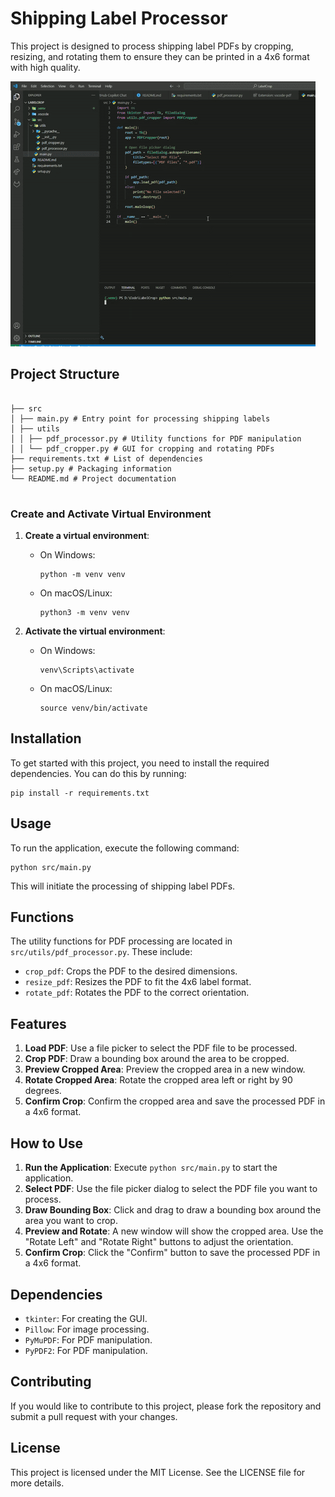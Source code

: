 # Shipping Label Processor

This project is designed to process shipping label PDFs by cropping, resizing, and rotating them to ensure they can be printed in a 4x6 format with high quality.


![LabelCrop Demo](LabelCrop.gif)


## Project Structure

```

├── src
│ ├── main.py # Entry point for processing shipping labels
│ ├── utils
│ │ ├── pdf_processor.py # Utility functions for PDF manipulation
│ │ └── pdf_cropper.py # GUI for cropping and rotating PDFs
├── requirements.txt # List of dependencies
├── setup.py # Packaging information
└── README.md # Project documentation


```

### Create and Activate Virtual Environment

1. **Create a virtual environment**:
   - On Windows:
     ```
     python -m venv venv
     ```
   - On macOS/Linux:
     ```
     python3 -m venv venv
     ```

2. **Activate the virtual environment**:
   - On Windows:
     ```
     venv\Scripts\activate
     ```
   - On macOS/Linux:
     ```
     source venv/bin/activate
     ```

## Installation

To get started with this project, you need to install the required dependencies. You can do this by running:

```
pip install -r requirements.txt
```

## Usage

To run the application, execute the following command:

```
python src/main.py
```

This will initiate the processing of shipping label PDFs.

## Functions

The utility functions for PDF processing are located in `src/utils/pdf_processor.py`. These include:

- `crop_pdf`: Crops the PDF to the desired dimensions.
- `resize_pdf`: Resizes the PDF to fit the 4x6 label format.
- `rotate_pdf`: Rotates the PDF to the correct orientation.

## Features

1. **Load PDF**: Use a file picker to select the PDF file to be processed.
2. **Crop PDF**: Draw a bounding box around the area to be cropped.
3. **Preview Cropped Area**: Preview the cropped area in a new window.
4. **Rotate Cropped Area**: Rotate the cropped area left or right by 90 degrees.
5. **Confirm Crop**: Confirm the cropped area and save the processed PDF in a 4x6 format.

## How to Use

1. **Run the Application**: Execute `python src/main.py` to start the application.
2. **Select PDF**: Use the file picker dialog to select the PDF file you want to process.
3. **Draw Bounding Box**: Click and drag to draw a bounding box around the area you want to crop.
4. **Preview and Rotate**: A new window will show the cropped area. Use the "Rotate Left" and "Rotate Right" buttons to adjust the orientation.
5. **Confirm Crop**: Click the "Confirm" button to save the processed PDF in a 4x6 format.

## Dependencies

- `tkinter`: For creating the GUI.
- `Pillow`: For image processing.
- `PyMuPDF`: For PDF manipulation.
- `PyPDF2`: For PDF manipulation.

## Contributing

If you would like to contribute to this project, please fork the repository and submit a pull request with your changes.

## License

This project is licensed under the MIT License. See the LICENSE file for more details.
